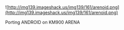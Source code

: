 ![http://img139.imageshack.us/img139/161/arenoid.png](http://img139.imageshack.us/img139/161/arenoid.png)

Porting ANDROID on KM900 ARENA
